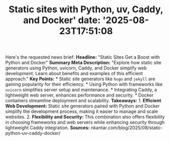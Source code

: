 ﻿---
title: "Static sites with Python, uv, Caddy, and Docker'
date: '2025-08-23T17:51:08"
category: "Markets"
summary: ""
slug: "static sites with python uv caddy and docker"
source_urls:
  - "https://nkantar.com/blog/2025/08/static-python-uv-caddy-docker/"
seo:
  title: "Static sites with Python, uv, Caddy, and Docker | Hash n Hedge'
  description: '"
  keywords: ["news", "markets", "brief"]
---
Here's the requested news brief:  **Headline:** "Static Sites Get a Boost with Python and Docker"  **Summary Meta Description:** "Explore how static site generators using Python, uvicorn, Caddy, and Docker simplify web development. Learn about benefits and examples of this efficient approach."  **Key Points:**  * Static site generators like `hugo` and `jekyll` are gaining popularity for their efficiency. * Using Python with frameworks like `uvicorn` simplifies server setup and maintenance. * Integrating Caddy, a lightweight web server, enhances performance and security. * Docker containers streamline deployment and scalability.  **Takeaways:**  1. **Efficient Web Development:** Static site generators paired with Python and Docker simplify the development process, making it easier to manage and scale websites. 2. **Flexibility and Security:** This combination also offers flexibility in choosing frameworks and web servers while enhancing security through lightweight Caddy integration.  **Sources:** nkantar.com/blog/2025/08/static-python-uv-caddy-docker/ 
